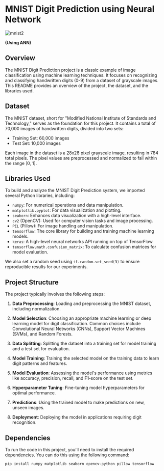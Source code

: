 # MNIST Digit Prediction using Neural Network

![mnist2](https://github.com/ishikawa-yui/MNIST_Digit_Recig_using_NN/assets/71602299/a992bd19-1675-4c74-918e-2a1327326efd)

**(Using ANN)**


## Overview

The MNIST Digit Prediction project is a classic example of image classification using machine learning techniques. It focuses on recognizing and classifying handwritten digits (0-9) from a dataset of grayscale images. This README provides an overview of the project, the dataset, and the libraries used.

## Dataset

The MNIST dataset, short for "Modified National Institute of Standards and Technology," serves as the foundation for this project. It contains a total of 70,000 images of handwritten digits, divided into two sets:

- Training Set: 60,000 images
- Test Set: 10,000 images

Each image in the dataset is a 28x28 pixel grayscale image, resulting in 784 total pixels. The pixel values are preprocessed and normalized to fall within the range [0, 1].

## Libraries Used

To build and analyze the MNIST Digit Prediction system, we imported several Python libraries, including:

- `numpy`: For numerical operations and data manipulation.
- `matplotlib.pyplot`: For data visualization and plotting.
- `seaborn`: Enhances data visualization with a high-level interface.
- `cv2` (OpenCV): Used for computer vision tasks and image processing.
- `PIL` (Pillow): For image handling and manipulation.
- `tensorflow`: The core library for building and training machine learning models.
- `keras`: A high-level neural networks API running on top of TensorFlow.
- `tensorflow.math.confusion_matrix`: To calculate confusion matrices for model evaluation.

We also set a random seed using `tf.random.set_seed(3)` to ensure reproducible results for our experiments.

## Project Structure

The project typically involves the following steps:

1. **Data Preprocessing**: Loading and preprocessing the MNIST dataset, including normalization.

2. **Model Selection**: Choosing an appropriate machine learning or deep learning model for digit classification. Common choices include Convolutional Neural Networks (CNNs), Support Vector Machines (SVMs), and Random Forests.

3. **Data Splitting**: Splitting the dataset into a training set for model training and a test set for evaluation.

4. **Model Training**: Training the selected model on the training data to learn digit patterns and features.

5. **Model Evaluation**: Assessing the model's performance using metrics like accuracy, precision, recall, and F1-score on the test set.

6. **Hyperparameter Tuning**: Fine-tuning model hyperparameters for optimal performance.

7. **Predictions**: Using the trained model to make predictions on new, unseen images.

8. **Deployment**: Deploying the model in applications requiring digit recognition.


## Dependencies

To run the code in this project, you'll need to install the required dependencies. You can do this using the following command:

```bash
pip install numpy matplotlib seaborn opencv-python pillow tensorflow

